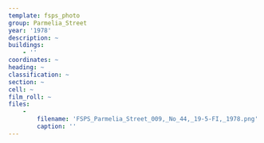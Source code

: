 ```yaml
---
template: fsps_photo
group: Parmelia_Street
year: '1978'
description: ~
buildings:
    - ''
coordinates: ~
heading: ~
classification: ~
section: ~
cell: ~
film_roll: ~
files:
    -
        filename: 'FSPS_Parmelia_Street_009,_No_44,_19-5-FI,_1978.png'
        caption: ''
---
```

